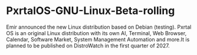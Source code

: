 # PxrtalOS-GNU-Linux-Beta-rolling
Emir announced the new Linux distribution based on Debian (testing). Pxrtal OS is an original Linux distribution with its own AI, Terminal, Web Browser, Calendar, Software Market, System Management Automation and more.It is planned to be published on DistroWatch in the first quarter of 2027.
